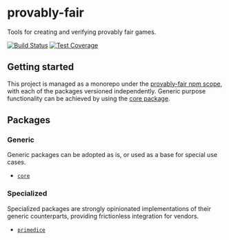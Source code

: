 # provably-fair

Tools for creating and verifying provably fair games.

[![Build Status](https://img.shields.io/travis/kripod/provably-fair/master.svg)](https://travis-ci.org/kripod/provably-fair)
[![Test Coverage](https://img.shields.io/codecov/c/github/kripod/provably-fair/master.svg)](https://codecov.io/gh/kripod/provably-fair)

## Getting started

This project is managed as a monorepo under the [provably-fair npm scope][], with each of the packages versioned independently.
Generic purpose functionality can be achieved by using the [core package][].

[provably-fair npm scope]: https://npmjs.com/~provably-fair
[core package]: packages/core

## Packages

### Generic

Generic packages can be adopted as is, or used as a base for special use cases.

- [`core`](packages/core)

### Specialized

Specialized packages are strongly opinionated implementations of their generic counterparts, providing frictionless integration for vendors.

- [`primedice`](packages/primedice)
